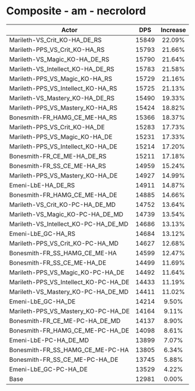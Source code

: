 # Composite - am - necrolord
| Actor | DPS | Increase |
|---|:---:|:---:|
|Marileth-VS_Crit_KO-HA_DE_RS|15849|22.09%|
|Marileth-PPS_VS_Crit_KO-HA_RS|15793|21.66%|
|Marileth-VS_Magic_KO-HA_DE_RS|15790|21.64%|
|Marileth-VS_Intellect_KO-HA_DE_RS|15783|21.58%|
|Marileth-PPS_VS_Magic_KO-HA_RS|15729|21.16%|
|Marileth-PPS_VS_Intellect_KO-HA_RS|15725|21.13%|
|Marileth-VS_Mastery_KO-HA_DE_RS|15490|19.33%|
|Marileth-PPS_VS_Mastery_KO-HA_RS|15424|18.82%|
|Bonesmith-FR_HAMG_CE_ME-HA_RS|15366|18.37%|
|Marileth-PPS_VS_Crit_KO-HA_DE|15283|17.73%|
|Marileth-PPS_VS_Magic_KO-HA_DE|15231|17.33%|
|Marileth-PPS_VS_Intellect_KO-HA_DE|15214|17.20%|
|Bonesmith-FR_CE_ME-HA_DE_RS|15211|17.18%|
|Bonesmith-FR_SS_CE_ME-HA_RS|14959|15.24%|
|Marileth-PPS_VS_Mastery_KO-HA_DE|14927|14.99%|
|Emeni-LbE-HA_DE_RS|14911|14.87%|
|Bonesmith-FR_HAMG_CE_ME-HA_DE|14885|14.66%|
|Marileth-VS_Crit_KO-PC-HA_DE_MD|14752|13.64%|
|Marileth-VS_Magic_KO-PC-HA_DE_MD|14739|13.54%|
|Marileth-VS_Intellect_KO-PC-HA_DE_MD|14686|13.13%|
|Emeni-LbE_GC-HA_RS|14684|13.12%|
|Marileth-PPS_VS_Crit_KO-PC-HA_MD|14627|12.68%|
|Bonesmith-FR_SS_HAMG_CE_ME-HA|14599|12.47%|
|Bonesmith-FR_SS_CE_ME-HA_DE|14499|11.69%|
|Marileth-PPS_VS_Magic_KO-PC-HA_DE|14492|11.64%|
|Marileth-PPS_VS_Intellect_KO-PC-HA_DE|14433|11.19%|
|Marileth-VS_Mastery_KO-PC-HA_DE_MD|14411|11.02%|
|Emeni-LbE_GC-HA_DE|14214|9.50%|
|Marileth-PPS_VS_Mastery_KO-PC-HA_DE|14164|9.11%|
|Bonesmith-FR_CE_ME-PC-HA_DE_MD|14137|8.90%|
|Bonesmith-FR_HAMG_CE_ME-PC-HA_DE|14098|8.61%|
|Emeni-LbE-PC-HA_DE_MD|13899|7.07%|
|Bonesmith-FR_SS_HAMG_CE_ME-PC-HA|13805|6.34%|
|Bonesmith-FR_SS_CE_ME-PC-HA_DE|13745|5.88%|
|Emeni-LbE_GC-PC-HA_DE|13529|4.22%|
|Base|12981|0.00%|
